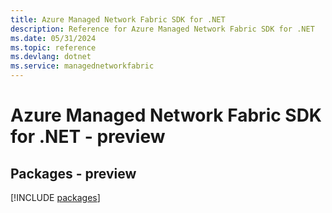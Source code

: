 ```yaml
---
title: Azure Managed Network Fabric SDK for .NET
description: Reference for Azure Managed Network Fabric SDK for .NET
ms.date: 05/31/2024
ms.topic: reference
ms.devlang: dotnet
ms.service: managednetworkfabric
---
```

# Azure Managed Network Fabric SDK for .NET - preview
## Packages - preview
[!INCLUDE [packages](managed-network-fabric-index.md)]